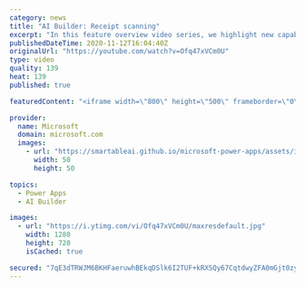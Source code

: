 ```yaml
---
category: news
title: "AI Builder: Receipt scanning"
excerpt: "In this feature overview video series, we highlight new capabilities included in the latest update to AI Builder.  Receipt scanning is a new AI Builder feature that processes receipts to identify and extract information. The AI model identifies receipt data, merchant information, total price, and taxes"
publishedDateTime: 2020-11-12T16:04:40Z
originalUrl: "https://youtube.com/watch?v=Ofq47xVCm0U"
type: video
quality: 139
heat: 139
published: true

featuredContent: "<iframe width=\"800\" height=\"500\" frameborder=\"0\" src=\"https://www.youtube.com/embed/Ofq47xVCm0U\" allow=\"accelerometer; autoplay; encrypted-media; gyroscope; picture-in-picture\" allowfullscreen></iframe>"

provider:
  name: Microsoft
  domain: microsoft.com
  images:
    - url: "https://smartableai.github.io/microsoft-power-apps/assets/images/organizations/microsoft.com-50x50.jpg"
      width: 50
      height: 50

topics:
  - Power Apps
  - AI Builder

images:
  - url: "https://i.ytimg.com/vi/Ofq47xVCm0U/maxresdefault.jpg"
    width: 1280
    height: 720
    isCached: true

secured: "7qE3dTRWJM6BKHFaeruwhBEkqDSlk6I2TUF+kRXSQy67CqtdwyZFA0mGjt0zy//NXnB0XmyRsmWOxrlVAABl/V7WUbDTplXhmL36OZ9ODTrAAfU1h4m2lqUQXPHKOe8y+ftrWbcA3gULM9Jf5Sl0SXi15BS1ZsDaAMI2eunEkOeZYHE46olNUHKG6gdtkvEdbpMf9Mv7fpi5x36m3/zjbU8ueMrw8AJ/a/dSIVFE6UJTs56rwblq/Dx7AbsefwxKGE54529pG11+/UW+2j0Jxp9Mi0iflGqADNiSdo7HmfTw6oGPowJMrxzYrgw9AZtXaEqojRoswvlqnak+yIDx4d6uketpjJZ+jVUcOphDGhKFY2ovP/6FQlvYxBbPGI+KmGgfsRlj9ymv1ceT/IH7xm8XMV5wsxUJjUIX2r6mqCT9HNp5ln1KofDyLcZ7T4JI;uxfyWrLV9HbuwF6q3H0qCw=="
---
```


